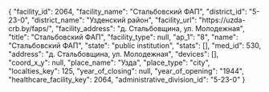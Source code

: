 {
    "facility_id": 2064,
    "facility_name": "Стальбовский ФАП",
    "district_id": "5-23-0",
    "district_name": "Узденский район",
    "facility_url": "https:\/\/uzda-crb.by\/faps\/",
    "facility_address": "д. Стальбовщина, ул. Молодежная",
    "title": "Стальбовский ФАП",
    "facility_type": null,
    "ap_1": "8",
    "name": "Стальбовский ФАП",
    "state": "public institution",
    "stats": [],
    "med_id": 530,
    "address": "д. Стальбовщина, ул. Молодежная",
    "devices": [],
    "coord_x_y": null,
    "place_name": "Узда",
    "place_type": "city",
    "localties_key": 125,
    "year_of_closing": null,
    "year_of_opening": "1944",
    "healthcare_facility_key": 2064,
    "administrative_division_id": "5-23-0"
}